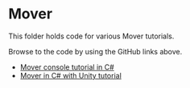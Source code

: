 # Mover

This folder holds code for various Mover tutorials.

Browse to the code by using the GitHub links above.

- [Mover console tutorial in C#](https://github.com/xaya/xaya_tutorials/wiki/Mover-Console-Tutorial)
- [Mover in C# with Unity tutorial](https://github.com/xaya/xaya_tutorials/wiki/Unity-Mover-Tutorial)


